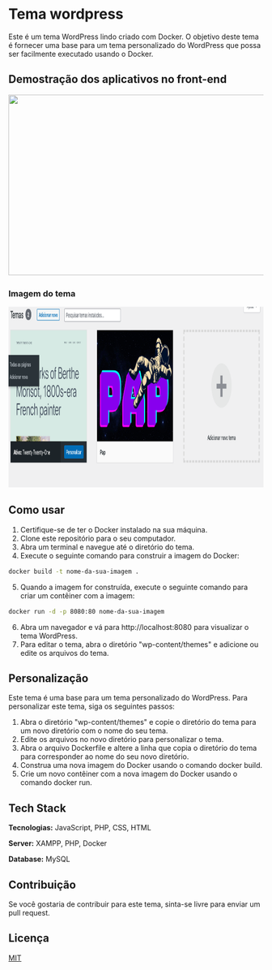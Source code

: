 # Tema wordpress

Este é um tema WordPress lindo criado com Docker. O objetivo deste tema é fornecer uma base para um tema personalizado do WordPress que possa ser facilmente executado usando o Docker.

## Demostração dos aplicativos no front-end

<div style="max-width: 100%; overflow: hidden;">
    <img src="./gifdofunciomaneto.gif" width="725" height="356">
</div>

### Imagem do tema 
<div style="max-width: 100%; overflow: hidden;">
    <img src="./temafoto.png" width="725" height="356">
</div>

## Como usar 


1. Certifique-se de ter o Docker instalado na sua máquina.
2. Clone este repositório para o seu computador.
3. Abra um terminal e navegue até o diretório do tema.
4. Execute o seguinte comando para construir a imagem do Docker:

```bash
docker build -t nome-da-sua-imagem .

```
5. Quando a imagem for construída, execute o seguinte comando para criar um contêiner com a imagem:
```bash
docker run -d -p 8080:80 nome-da-sua-imagem

```

6. Abra um navegador e vá para http://localhost:8080 para visualizar o tema WordPress.
7. Para editar o tema, abra o diretório "wp-content/themes" e adicione ou edite os arquivos do tema.

## Personalização

Este tema é uma base para um tema personalizado do WordPress. Para personalizar este tema, siga os seguintes passos:

1. Abra o diretório "wp-content/themes" e copie o diretório do tema para um novo diretório com o nome do seu tema.
2. Edite os arquivos no novo diretório para personalizar o tema.
3. Abra o arquivo Dockerfile e altere a linha que copia o diretório do tema para corresponder ao nome do seu novo diretório.
4. Construa uma nova imagem do Docker usando o comando docker build.
5. Crie um novo contêiner com a nova imagem do Docker usando o comando docker run.


## Tech Stack

**Tecnologias:** JavaScript, PHP, CSS, HTML

**Server:** XAMPP, PHP, Docker 

**Database:** MySQL 



## Contribuição

Se você gostaria de contribuir para este tema, sinta-se livre para enviar um pull request.


## Licença

[MIT](https://choosealicense.com/licenses/mit/)
